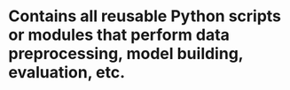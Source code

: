 # Contains all reusable Python scripts or modules that perform data preprocessing, model building, evaluation, etc.
